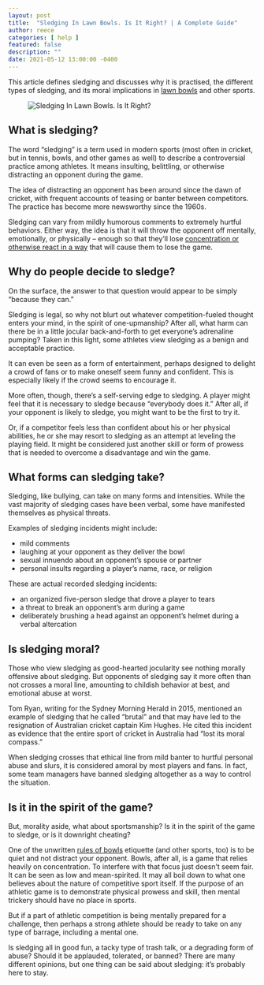 ```yaml
---
layout: post
title:  "Sledging In Lawn Bowls. Is It Right? | A Complete Guide"
author: reece
categories: [ help ]
featured: false
description: ""
date: 2021-05-12 13:00:00 -0400
---
```

    

<!-- wp:paragraph -->
<p xmlns="http://www.w3.org/1999/xhtml">This article defines sledging and discusses why it is practised, the different types of sledging, and its moral implications in <a href="https://www.jackhighbowls.com/help/lawn-bowls-rules/" data-type="post" data-id="304">lawn bowls</a> and other sports.</p>
<!-- /wp:paragraph -->

<!-- wp:image {"id":134,"sizeSlug":"full","linkDestination":"none"} -->
<figure class="wp-block-image size-full"><img src="/img/posts/sledging-in-lawn-bowls.jpg" alt="Sledging In Lawn Bowls. Is It Right?" class="wp-image-134"/></figure>
<!-- /wp:image -->

<!-- wp:heading -->
<h2>What is sledging?</h2>
<!-- /wp:heading -->

<!-- wp:paragraph -->
<p>The word “sledging” is a term used in modern sports (most often in cricket, but in tennis, bowls, and other games as well) to describe a controversial practice among athletes. It means insulting, belittling, or otherwise distracting an opponent during the game.</p>
<!-- /wp:paragraph -->

<!-- wp:paragraph -->
<p>The idea of distracting an opponent has been around since the dawn of cricket, with frequent accounts of teasing or banter between competitors. The practice has become more newsworthy since the 1960s.</p>
<!-- /wp:paragraph -->

<!-- wp:paragraph -->
<p>Sledging can vary from mildly humorous comments to extremely hurtful behaviors. Either way, the idea is that it will throw the opponent off mentally, emotionally, or physically – enough so that they’ll lose <a href="https://www.jackhighbowls.com/help/5-ways-to-improve-concentration-in-lawn-bowls/">concentration or otherwise react in a way</a> that will cause them to lose the game.</p>
<!-- /wp:paragraph -->

<!-- wp:heading -->
<h2><a href="#why-do-people-decide-to-sledge"></a>Why do people decide to sledge?</h2>
<!-- /wp:heading -->

<!-- wp:paragraph -->
<p>On the surface, the answer to that question would appear to be simply “because they can.”</p>
<!-- /wp:paragraph -->

<!-- wp:paragraph -->
<p>Sledging is legal, so why not blurt out whatever competition-fueled thought enters your mind, in the spirit of one-upmanship? After all, what harm can there be in a little jocular back-and-forth to get everyone’s adrenaline pumping? Taken in this light, some athletes view sledging as a benign and acceptable practice.</p>
<!-- /wp:paragraph -->

<!-- wp:paragraph -->
<p>It can even be seen as a form of entertainment, perhaps designed to delight a crowd of fans or to make oneself seem funny and confident. This is especially likely if the crowd seems to encourage it.</p>
<!-- /wp:paragraph -->

<!-- wp:paragraph -->
<p>More often, though, there’s a self-serving edge to sledging. A player might feel that it is necessary to sledge because “everybody does it.” After all, if your opponent is likely to sledge, you might want to be the first to try it.</p>
<!-- /wp:paragraph -->

<!-- wp:paragraph -->
<p>Or, if a competitor feels less than confident about his or her physical abilities, he or she may resort to sledging as an attempt at leveling the playing field. It might be considered just another skill or form of prowess that is needed to overcome a disadvantage and win the game.</p>
<!-- /wp:paragraph -->

<!-- wp:heading -->
<h2><a href="#what-forms-can-sledging-take"></a>What forms can sledging take?</h2>
<!-- /wp:heading -->

<!-- wp:paragraph -->
<p>Sledging, like bullying, can take on many forms and intensities. While the vast majority of sledging cases have been verbal, some have manifested themselves as physical threats.</p>
<!-- /wp:paragraph -->

<!-- wp:paragraph -->
<p>Examples of sledging incidents might include:</p>
<!-- /wp:paragraph -->

<!-- wp:list -->
<ul><!-- wp:list-item -->
<li>mild comments</li>
<!-- /wp:list-item -->

<!-- wp:list-item -->
<li>laughing at your opponent as they deliver the bowl</li>
<!-- /wp:list-item -->

<!-- wp:list-item -->
<li>sexual innuendo about an opponent’s spouse or partner</li>
<!-- /wp:list-item -->

<!-- wp:list-item -->
<li>personal insults regarding a player’s name, race, or religion</li>
<!-- /wp:list-item --></ul>
<!-- /wp:list -->

<!-- wp:paragraph -->
<p>These are actual recorded sledging incidents:</p>
<!-- /wp:paragraph -->

<!-- wp:list -->
<ul><!-- wp:list-item -->
<li>an organized five-person sledge that drove a player to tears</li>
<!-- /wp:list-item -->

<!-- wp:list-item -->
<li>a threat to break an opponent’s arm during a game</li>
<!-- /wp:list-item -->

<!-- wp:list-item -->
<li>deliberately brushing a head against an opponent’s helmet during a verbal altercation</li>
<!-- /wp:list-item --></ul>
<!-- /wp:list -->

<!-- wp:heading -->
<h2><a href="#is-sledging-moral"></a>Is sledging moral?</h2>
<!-- /wp:heading -->

<!-- wp:paragraph -->
<p>Those who view sledging as good-hearted jocularity see nothing morally offensive about sledging. But opponents of sledging say it more often than not crosses a moral line, amounting to childish behavior at best, and emotional abuse at worst.</p>
<!-- /wp:paragraph -->

<!-- wp:paragraph -->
<p>Tom Ryan, writing for the Sydney Morning Herald in 2015, mentioned an example of sledging that he called “brutal” and that may have led to the resignation of Australian cricket captain Kim Hughes. He cited this incident as evidence that the entire sport of cricket in Australia had “lost its moral compass.”</p>
<!-- /wp:paragraph -->

<!-- wp:paragraph -->
<p>When sledging crosses that ethical line from mild banter to hurtful personal abuse and slurs, it is considered amoral by most players and fans. In fact, some team managers have banned sledging altogether as a way to control the situation.</p>
<!-- /wp:paragraph -->

<!-- wp:heading -->
<h2><a href="#is-it-in-the-spirit-of-the-game"></a>Is it in the spirit of the game?</h2>
<!-- /wp:heading -->

<!-- wp:paragraph -->
<p>But, morality aside, what about sportsmanship? Is it in the spirit of the game to sledge, or is it downright cheating?</p>
<!-- /wp:paragraph -->

<!-- wp:paragraph -->
<p>One of the unwritten <a href="https://www.jackhighbowls.com/help/lawn-bowls-rules/">rules of bowls</a> etiquette (and other sports, too) is to be quiet and not distract your opponent. Bowls, after all, is a game that relies heavily on concentration. To interfere with that focus just doesn’t seem fair. It can be seen as low and mean-spirited. It may all boil down to what one believes about the nature of competitive sport itself. If the purpose of an athletic game is to demonstrate physical prowess and skill, then mental trickery should have no place in sports.</p>
<!-- /wp:paragraph -->

<!-- wp:paragraph -->
<p>But if a part of athletic competition is being mentally prepared for a challenge, then perhaps a strong athlete should be ready to take on any type of barrage, including a mental one.</p>
<!-- /wp:paragraph -->

<!-- wp:paragraph -->
<p>Is sledging all in good fun, a tacky type of trash talk, or a degrading form of abuse? Should it be applauded, tolerated, or banned? There are many different opinions, but one thing can be said about sledging: it’s probably here to stay.</p>
<!-- /wp:paragraph -->
    
